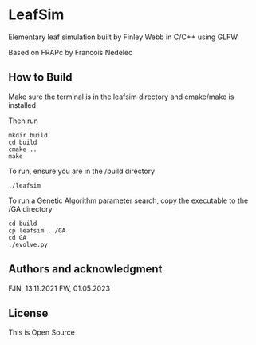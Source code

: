 # LeafSim

Elementary leaf simulation built by Finley Webb in C/C++ using GLFW

Based on FRAPc by Francois Nedelec

## How to Build

Make sure the terminal is in the leafsim directory and cmake/make is installed

Then run

```
mkdir build
cd build
cmake ..
make
```

To run, ensure you are in the /build directory

```
./leafsim
```

To run a Genetic Algorithm parameter search, copy the executable to the /GA
directory

```
cd build
cp leafsim ../GA
cd GA
./evolve.py
```

## Authors and acknowledgment

FJN, 13.11.2021
FW, 01.05.2023

## License

This is Open Source

